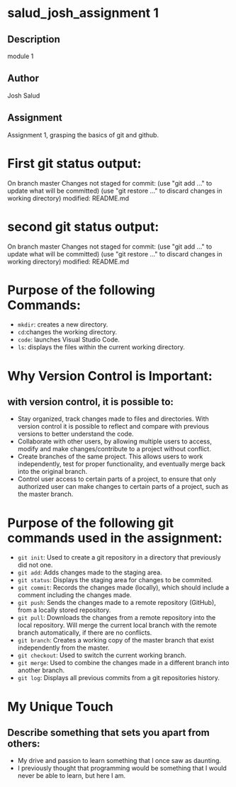# salud_josh_assignment 1 

## Description
 module 1

## Author
Josh Salud

## Assignment
Assignment 1, grasping the basics of git and github. 

# First git status output:
On branch master
Changes not staged for commit:
  (use "git add <file>..." to update what will be committed)
  (use "git restore <file>..." to discard changes in working directory)
        modified:   README.md

# second git status output: 
On branch master
Changes not staged for commit:
  (use "git add <file>..." to update what will be committed)
  (use "git restore <file>..." to discard changes in working directory)
        modified:   README.md

# Purpose of the following Commands:
- `mkdir`: creates a new directory.
- `cd`:changes the working directory.
- `code`: launches Visual Studio Code.
- `ls`: displays the files within the current working directory.

# Why Version Control is Important:
## with version control, it is possible to:
- Stay organized, track changes made to files and directories. With version control it is possible to reflect and compare with previous versions to better understand the code. 
- Collaborate with other users, by allowing multiple users to access, modify and make changes/contribute to a project without conflict. 
- Create branches of the same project. This allows users to work independently, test for proper functionality, and eventually merge back into the original branch. 
- Control user access to certain parts of a project, to ensure that only authorized user can make changes to certain parts of a project, such as the master branch. 

# Purpose of the following git commands used in the assignment:
- `git init`: Used to create a git repository in a directory that previously did not one. 
- `git add`: Adds changes made to the staging area. 
- `git status`: Displays the staging area for changes to be commited. 
- `git commit`: Records the changes made (locally), which should include a comment including the changes made. 
- `git push`: Sends the changes made to a remote repository (GitHub), from a locally stored repository.
- `git pull`: Downloads the changes from a remote repository into the local repository. Will merge the current local branch with the remote branch automatically, 
              if there are no conflicts.   
- `git branch`: Creates a working copy of the master branch that exist independently from the master. 
- `git checkout`: Used to switch the current working branch. 
- `git merge`: Used to combine the changes made in a different branch into another branch. 
- `git log`: Displays all previous commits from a git repositories history. 

# My Unique Touch
## Describe something that sets you apart from others:
- My drive and passion to learn something that I once saw as daunting. 
- I previously thought that programming would be something that I would never be able to learn, but here I am. 